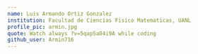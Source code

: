 ```yaml
---
name: Luis Armando Ortiz Gonzalez
institution: Facultad de Ciencias Fisico Matematicas, UANL
profile_pic: armin.jpg
quote: Watch always ?v=5qap5aO4i9A while coding 
github_user: Armin716
---
```

